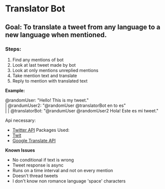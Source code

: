 # Translator Bot
## Goal: To translate a tweet from any language to a new language when mentioned.

### Steps:
1. Find any mentions of bot
2. Look at last tweet made by bot
3. Look at only mentions unreplied mentions
4. Take mention text and translate
5. Reply to mention with translated text

__Example:__

@randomUser: "Hello! This is my tweet." <br/>
 | @randumUser2: "@randomUser @translatorBot en to es"<br/>
 |  | @translatorBot: "@randumUser @randomUser2 Hola! Este es mi tweet."<br/>

Api necessary:
- [Twitter API](https://developer.twitter.com/en/)
Packages Used: 
- [Twit](https://www.npmjs.com/package/twit)
- [Google Translate API](https://www.npmjs.com/package/google-translate-api)

__Known Issues__
- No conditional if text is wrong
- Tweet response is async
- Runs on a time interval and not on every mention
- Doesn't thread tweets
- I don't know non romance language 'space' characters